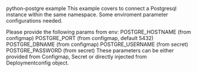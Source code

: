 python-postgre example
This example covers to connect a Postgresql instance within the same namespace. Some enviroment parameter configurations needed.

Please provide the following params from env:
POSTGRE_HOSTNAME (from configmap)
POSTGRE_PORT (from configmap, default 5432)
POSTGRE_DBNAME (from configmap)
POSTGRE_USERNAME (from secret)
POSTGRE_PASSWORD (from secret)
These parameters can be either provided from Configmap, Secret or directly injected from Deploymentconfig object.
